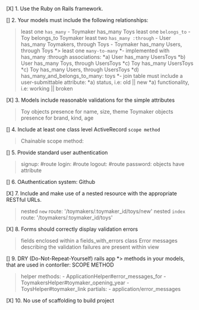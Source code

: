 [X] 1. Use the Ruby on Rails framework.

[] 2. Your models must include the following relationships:  
  > least one `has_many`
    - Toymaker has_many Toys
  > least one `belongs_to`
    - Toy belongs_to Toymaker
  > least two `has_many :through`
    - User has_many Toymakers, through Toys
    - Toymaker has_many Users, through Toys
  *> least one `many-to-many`
    *- implemented with has_many :through associations:
      *a) User has_many UsersToys
      *b) User has_many Toys, through UsersToys
      *c) Toy has_many UsersToys
      *c) Toy has_many Users, through UsersToys
      *d) has_many_and_belongs_to_many: toys
    *- join table must include a user-submittable attribute:    *a) status, i.e: old || new
      *a) functionality, i.e: working || broken

[X] 3. Models include reasonable validations for the simple attributes
  > Toy objects presence for name, size, theme
  > Toymaker objects presence for brand, kind, age

[] 4. Include at least one class level ActiveRecord `scope method`
  > Chainable scope method:

[]  5. Provide standard user authentication
  > signup: #route
  > login: #route
  > logout: #route
  > password: objects have attribute

[] 6. OAuthentication system: Github

[X] 7. Include and make use of a nested resource with the appropriate RESTful URLs.
  > nested `new` route: '/toymakers/:toymaker_id/toys/new'
  > nested `index` route: '/toymakers/:toymaker_id/toys'

[X] 8. Forms should correctly display validation errors
  > fields enclosed within a fields_with_errors class
  > Error messages describing the validation failures are present within view

[] 9. DRY (Do-Not-Repeat-Yourself) rails app
  *> methods in your models, that are used in contorller: SCOPE METHOD
  > helper methods:
    - ApplicationHelper#error_messages_for
    - ToymakersHelper#toymaker_opening_year
    - ToysHelper#toymaker_link
  > partials:
    - application/error_messages

[X] 10. No use of scaffolding to build project
